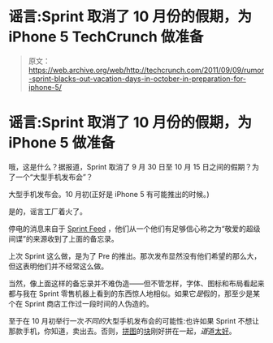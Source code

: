 # 谣言:Sprint 取消了 10 月份的假期，为 iPhone 5 TechCrunch 做准备

> 原文：<https://web.archive.org/web/http://techcrunch.com/2011/09/09/rumor-sprint-blacks-out-vacation-days-in-october-in-preparation-for-iphone-5/>

# 谣言:Sprint 取消了 10 月份的假期，为 iPhone 5 做准备

哦，这是什么？据报道，Sprint 取消了 9 月 30 日至 10 月 15 日之间的假期？为了一个“大型手机发布会”？

大型手机发布会。10 月初(正好是 iPhone 5 有可能推出的时候。)

是的，谣言工厂着火了。

停电的消息来自于 [Sprint Feed](https://web.archive.org/web/20230205042537/http://www.sprintfeed.com/2011/09/internal-memo-suggests-sprint-iphone-by-october-15th/) ，他们从一个他们有足够信心称之为“敬爱的超级间谍”的来源收到了上面的备忘录。

上次 Sprint 这么做，是为了 Pre 的推出。那次发布显然没有他们希望的那么大，但这表明他们并不经常这么做。

当然，像上面这样的备忘录并不难伪造——但不管怎样，字体、图标和布局看起来都与我在 Sprint 零售机器上看到的东西惊人地相似。如果它*是*假的，那至少是某个在 Sprint 商店工作过一段时间的人伪造的。

至于在 10 月初举行一次*不同的*大型手机发布会的可能性:也许如果 Sprint 不想让那款手机，你知道，卖出去。否则，[拼图](https://web.archive.org/web/20230205042537/https://techcrunch.com/2011/09/09/sprint-to-offer-unlimited-data-for-iphone-but-will-it-last/)的[块](https://web.archive.org/web/20230205042537/https://techcrunch.com/2011/08/23/rumor-sprint-to-sell-iphone-5-in-october/)刚好拼在一起，*道*道[太好](https://web.archive.org/web/20230205042537/https://techcrunch.com/2011/06/10/rumor-sprint-iphone-being-actively-tested/)。